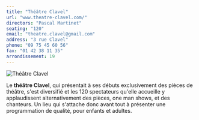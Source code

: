 ```yaml
---
title: "Théâtre Clavel"
url: "www.theatre-clavel.com/"
directors: "Pascal Martinet"
seating: "120"
email: "theatre.clavel@gmail.com"
address: "3 rue Clavel"
phone: "09 75 45 60 56"
fax: "01 42 38 11 35"
arrondissement: 19
---
```


![Théâtre Clavel](../images/19eme/theatre-clavel/theatre-clavel-1.jpg)

Le **théâtre Clavel**, qui présentait à ses débuts exclusivement des pièces de théâtre, s'est diversifié et les 120 spectateurs qu'elle accueille y applaudissent alternativement des pièces, one man shows, et des chanteurs. Un lieu qui s'attache donc avant tout à présenter une programmation de qualité, pour enfants et adultes.

